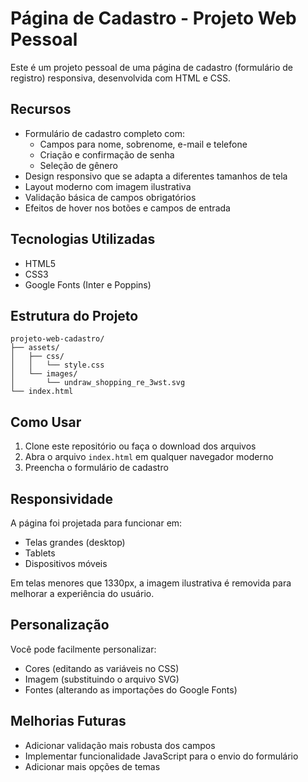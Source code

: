 # Página de Cadastro - Projeto Web Pessoal

Este é um projeto pessoal de uma página de cadastro (formulário de registro) responsiva, desenvolvida com HTML e CSS.

## Recursos

- Formulário de cadastro completo com:
  - Campos para nome, sobrenome, e-mail e telefone
  - Criação e confirmação de senha
  - Seleção de gênero
- Design responsivo que se adapta a diferentes tamanhos de tela
 - Layout moderno com imagem ilustrativa
 - Validação básica de campos obrigatórios
 - Efeitos de hover nos botões e campos de entrada

## Tecnologias Utilizadas

- HTML5
- CSS3
- Google Fonts (Inter e Poppins)

## Estrutura do Projeto

```
projeto-web-cadastro/
├── assets/
│   ├── css/
│   │   └── style.css
│   └── images/
│       └── undraw_shopping_re_3wst.svg
└── index.html
```

## Como Usar

1. Clone este repositório ou faça o download dos arquivos
2. Abra o arquivo `index.html` em qualquer navegador moderno
3. Preencha o formulário de cadastro

## Responsividade

A página foi projetada para funcionar em:
- Telas grandes (desktop)
- Tablets
- Dispositivos móveis

Em telas menores que 1330px, a imagem ilustrativa é removida para melhorar a experiência do usuário.

## Personalização

Você pode facilmente personalizar:
- Cores (editando as variáveis no CSS)
- Imagem (substituindo o arquivo SVG)
- Fontes (alterando as importações do Google Fonts)

## Melhorias Futuras

- Adicionar validação mais robusta dos campos
- Implementar funcionalidade JavaScript para o envio do formulário
- Adicionar mais opções de temas
